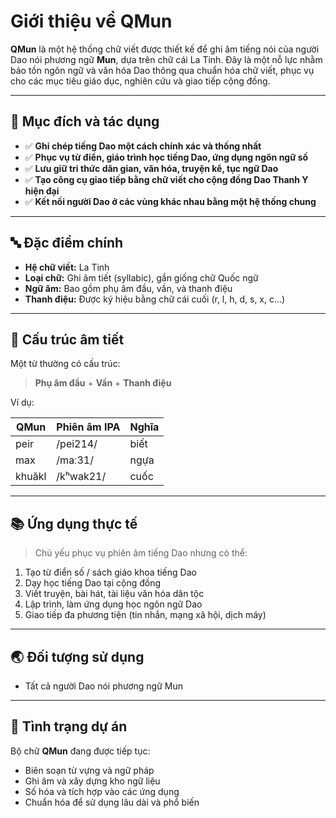 # Giới thiệu về QMun

**QMun** là một hệ thống chữ viết được thiết kế để ghi âm tiếng nói của người Dao nói phương ngữ **Mun**, dựa trên chữ cái La Tinh. Đây là một nỗ lực nhằm bảo tồn ngôn ngữ và văn hóa Dao thông qua chuẩn hóa chữ viết, phục vụ cho các mục tiêu giáo dục, nghiên cứu và giao tiếp cộng đồng.

---

## 🌿 Mục đích và tác dụng

- ✅ **Ghi chép tiếng Dao một cách chính xác và thống nhất**
- ✅ **Phục vụ từ điển, giáo trình học tiếng Dao, ứng dụng ngôn ngữ số**
- ✅ **Lưu giữ tri thức dân gian, văn hóa, truyện kể, tục ngữ Dao**
- ✅ **Tạo công cụ giao tiếp bằng chữ viết cho cộng đồng Dao Thanh Y hiện đại**
- ✅ **Kết nối người Dao ở các vùng khác nhau bằng một hệ thống chung**

---

## 🔤 Đặc điểm chính

- **Hệ chữ viết:** La Tinh
- **Loại chữ:** Ghi âm tiết (syllabic), gần giống chữ Quốc ngữ
- **Ngữ âm:** Bao gồm phụ âm đầu, vần, và thanh điệu
- **Thanh điệu:** Được ký hiệu bằng chữ cái cuối (r, l, h, d, s, x, c…)

---

## 🧩 Cấu trúc âm tiết

Một từ thường có cấu trúc:

> **Phụ âm đầu** + **Vần** + **Thanh điệu**

Ví dụ:

| QMun   | Phiên âm IPA | Nghĩa |
| ------ | ------------ | ----- |
| peir   | /pei214/     | biết  |
| max    | /maː31/      | ngựa  |
| khuăkl | /kʰwak21/    | cuốc  |

---

## 📚 Ứng dụng thực tế

> Chủ yếu phục vụ phiên âm tiếng Dao nhưng có thể:
1. Tạo từ điển số / sách giáo khoa tiếng Dao
2. Dạy học tiếng Dao tại cộng đồng
3. Viết truyện, bài hát, tài liệu văn hóa dân tộc
4. Lập trình, làm ứng dụng học ngôn ngữ Dao
5. Giao tiếp đa phương tiện (tin nhắn, mạng xã hội, dịch máy)
---

## 🌏 Đối tượng sử dụng

- Tất cả người Dao nói phương ngữ Mun
---

## 🚧 Tình trạng dự án

Bộ chữ **QMun** đang được tiếp tục:
- Biên soạn từ vựng và ngữ pháp
- Ghi âm và xây dựng kho ngữ liệu
- Số hóa và tích hợp vào các ứng dụng
- Chuẩn hóa để sử dụng lâu dài và phổ biến


